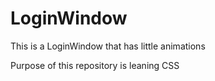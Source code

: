 # LoginWindow
This is a LoginWindow that has little animations

Purpose of this repository is leaning CSS
